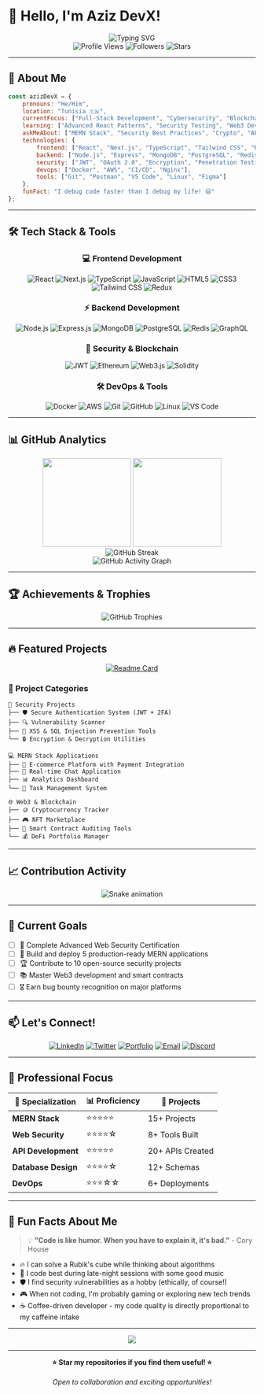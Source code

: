 # 👋 Hello, I'm Aziz DevX!

<div align="center">
  <img src="https://readme-typing-svg.herokuapp.com?font=Fira+Code&size=32&duration=2800&pause=2000&color=A855F7&center=true&vCenter=true&width=940&lines=Full-Stack+Developer+%7C+MERN+Stack;Security+Enthusiast+%7C+Crypto+Explorer;Passionate+About+Clean+Code+%26+Innovation" alt="Typing SVG" />
</div>

<div align="center">
  <img src="https://komarev.com/ghpvc/?username=AzizDevX&color=blueviolet&style=flat-square&label=Profile+Views" alt="Profile Views" />
  <img src="https://img.shields.io/github/followers/AzizDevX?color=blueviolet&style=flat-square&label=Followers" alt="Followers" />
  <img src="https://img.shields.io/github/stars/AzizDevX?color=blueviolet&style=flat-square&label=Stars" alt="Stars" />
</div>

---

## 🚀 About Me

```javascript
const azizDevX = {
    pronouns: "He/Him",
    location: "Tunisia 🇹🇳",
    currentFocus: ["Full-Stack Development", "Cybersecurity", "Blockchain"],
    learning: ["Advanced React Patterns", "Security Testing", "Web3 Development"],
    askMeAbout: ["MERN Stack", "Security Best Practices", "Crypto", "API Design"],
    technologies: {
        frontend: ["React", "Next.js", "TypeScript", "Tailwind CSS", "Redux"],
        backend: ["Node.js", "Express", "MongoDB", "PostgreSQL", "Redis"],
        security: ["JWT", "OAuth 2.0", "Encryption", "Penetration Testing"],
        devops: ["Docker", "AWS", "CI/CD", "Nginx"],
        tools: ["Git", "Postman", "VS Code", "Linux", "Figma"]
    },
    funFact: "I debug code faster than I debug my life! 😄"
};
```

---

## 🛠️ Tech Stack & Tools

<div align="center">

### 💻 Frontend Development
![React](https://img.shields.io/badge/React-20232A?style=for-the-badge&logo=react&logoColor=61DAFB)
![Next.js](https://img.shields.io/badge/Next.js-000000?style=for-the-badge&logo=next.js&logoColor=white)
![TypeScript](https://img.shields.io/badge/TypeScript-007ACC?style=for-the-badge&logo=typescript&logoColor=white)
![JavaScript](https://img.shields.io/badge/JavaScript-F7DF1E?style=for-the-badge&logo=javascript&logoColor=black)
![HTML5](https://img.shields.io/badge/HTML5-E34F26?style=for-the-badge&logo=html5&logoColor=white)
![CSS3](https://img.shields.io/badge/CSS3-1572B6?style=for-the-badge&logo=css3&logoColor=white)
![Tailwind CSS](https://img.shields.io/badge/Tailwind_CSS-38B2AC?style=for-the-badge&logo=tailwind-css&logoColor=white)
![Redux](https://img.shields.io/badge/Redux-593D88?style=for-the-badge&logo=redux&logoColor=white)

### ⚡ Backend Development
![Node.js](https://img.shields.io/badge/Node.js-43853D?style=for-the-badge&logo=node.js&logoColor=white)
![Express.js](https://img.shields.io/badge/Express.js-404D59?style=for-the-badge&logo=express&logoColor=white)
![MongoDB](https://img.shields.io/badge/MongoDB-4EA94B?style=for-the-badge&logo=mongodb&logoColor=white)
![PostgreSQL](https://img.shields.io/badge/PostgreSQL-316192?style=for-the-badge&logo=postgresql&logoColor=white)
![Redis](https://img.shields.io/badge/Redis-DC382D?style=for-the-badge&logo=redis&logoColor=white)
![GraphQL](https://img.shields.io/badge/GraphQL-E10098?style=for-the-badge&logo=graphql&logoColor=white)

### 🔐 Security & Blockchain
![JWT](https://img.shields.io/badge/JWT-000000?style=for-the-badge&logo=JSON%20web%20tokens&logoColor=white)
![Ethereum](https://img.shields.io/badge/Ethereum-3C3C3D?style=for-the-badge&logo=Ethereum&logoColor=white)
![Web3.js](https://img.shields.io/badge/Web3.js-F16822?style=for-the-badge&logo=web3.js&logoColor=white)
![Solidity](https://img.shields.io/badge/Solidity-363636?style=for-the-badge&logo=solidity&logoColor=white)

### 🛠️ DevOps & Tools
![Docker](https://img.shields.io/badge/Docker-2496ED?style=for-the-badge&logo=docker&logoColor=white)
![AWS](https://img.shields.io/badge/AWS-232F3E?style=for-the-badge&logo=amazon-aws&logoColor=white)
![Git](https://img.shields.io/badge/Git-F05032?style=for-the-badge&logo=git&logoColor=white)
![GitHub](https://img.shields.io/badge/GitHub-100000?style=for-the-badge&logo=github&logoColor=white)
![Linux](https://img.shields.io/badge/Linux-FCC624?style=for-the-badge&logo=linux&logoColor=black)
![VS Code](https://img.shields.io/badge/VS_Code-007ACC?style=for-the-badge&logo=visual-studio-code&logoColor=white)

</div>

---

## 📊 GitHub Analytics

<div align="center">
  <img height="180em" src="https://github-readme-stats.vercel.app/api?username=AzizDevX&show_icons=true&theme=tokyonight&include_all_commits=true&count_private=true&hide_border=true&bg_color=0D1117&title_color=A855F7&icon_color=A855F7&text_color=C9D1D9"/>
  <img height="180em" src="https://github-readme-stats.vercel.app/api/top-langs/?username=AzizDevX&layout=compact&langs_count=8&theme=tokyonight&hide_border=true&bg_color=0D1117&title_color=A855F7&text_color=C9D1D9"/>
</div>

<div align="center">
  <img src="https://github-readme-streak-stats.herokuapp.com/?user=AzizDevX&theme=tokyonight&hide_border=true&background=0D1117&stroke=A855F7&ring=A855F7&fire=A855F7&currStreakLabel=A855F7" alt="GitHub Streak" />
</div>

<div align="center">
  <img src="https://github-readme-activity-graph.vercel.app/graph?username=AzizDevX&bg_color=0D1117&color=A855F7&line=A855F7&point=FFFFFF&area=true&hide_border=true" alt="GitHub Activity Graph" />
</div>

---

## 🏆 Achievements & Trophies

<div align="center">
  <img src="https://github-profile-trophy.vercel.app/?username=AzizDevX&theme=tokyonight&no-frame=true&no-bg=true&margin-w=4&row=1&column=7" alt="GitHub Trophies" />
</div>

---

## 🔥 Featured Projects

<div align="center">

[![Readme Card](https://github-readme-stats.vercel.app/api/pin/?username=AzizDevX&repo=dynamic-portfolio&theme=tokyonight&hide_border=true&bg_color=0D1117&title_color=A855F7&text_color=C9D1D9)](https://github.com/AzizDevX/dynamic-portfolio)

</div>

### 🌟 Project Categories

```
🔐 Security Projects
├── 🛡️ Secure Authentication System (JWT + 2FA)
├── 🔍 Vulnerability Scanner
├── 🚫 XSS & SQL Injection Prevention Tools
└── 🔒 Encryption & Decryption Utilities

💻 MERN Stack Applications
├── 🛒 E-commerce Platform with Payment Integration
├── 💬 Real-time Chat Application
├── 📊 Analytics Dashboard
└── 🎯 Task Management System

🌐 Web3 & Blockchain
├── 🪙 Cryptocurrency Tracker
├── 🎮 NFT Marketplace
├── 📜 Smart Contract Auditing Tools
└── 💰 DeFi Portfolio Manager
```

---

## 📈 Contribution Activity

<div align="center">
  <img src="https://raw.githubusercontent.com/AzizDevX/AzizDevX/output/github-contribution-grid-snake-dark.svg" alt="Snake animation" />
</div>

---

## 🎯 Current Goals

- [ ] 🔐 Complete Advanced Web Security Certification
- [ ] 🚀 Build and deploy 5 production-ready MERN applications
- [ ] 🏆 Contribute to 10 open-source security projects
- [ ] 📚 Master Web3 development and smart contracts
- [ ] 🎖️ Earn bug bounty recognition on major platforms

---

## 📫 Let's Connect!

<div align="center">

[![LinkedIn](https://img.shields.io/badge/LinkedIn-0077B5?style=for-the-badge&logo=linkedin&logoColor=white)](https://linkedin.com/in/azizdevx)
[![Twitter](https://img.shields.io/badge/Twitter-1DA1F2?style=for-the-badge&logo=twitter&logoColor=white)](https://twitter.com/azizdevx)
[![Portfolio](https://img.shields.io/badge/Portfolio-FF5722?style=for-the-badge&logo=firefox&logoColor=white)](https://azizdevx.dev)
[![Email](https://img.shields.io/badge/Email-D14836?style=for-the-badge&logo=gmail&logoColor=white)](mailto:contact@azizdevx.dev)
[![Discord](https://img.shields.io/badge/Discord-5865F2?style=for-the-badge&logo=discord&logoColor=white)](https://discord.gg/azizdevx)

</div>

---

## 💼 Professional Focus

<div align="center">

| 🎯 **Specialization** | 📊 **Proficiency** | 🚀 **Projects** |
|----------------------|-------------------|------------------|
| **MERN Stack** | ⭐⭐⭐⭐⭐ | 15+ Projects |
| **Web Security** | ⭐⭐⭐⭐☆ | 8+ Tools Built |
| **API Development** | ⭐⭐⭐⭐⭐ | 20+ APIs Created |
| **Database Design** | ⭐⭐⭐⭐☆ | 12+ Schemas |
| **DevOps** | ⭐⭐⭐☆☆ | 6+ Deployments |

</div>

---

## 🌟 Fun Facts About Me

> 💡 **"Code is like humor. When you have to explain it, it's bad."** - Cory House

- 🔥 I can solve a Rubik's cube while thinking about algorithms
- 🌙 I code best during late-night sessions with some good music
- 🛡️ I find security vulnerabilities as a hobby (ethically, of course!)
- 🎮 When not coding, I'm probably gaming or exploring new tech trends
- ☕ Coffee-driven developer - my code quality is directly proportional to my caffeine intake

---

<div align="center">
  <img src="https://capsule-render.vercel.app/api?type=waving&color=gradient&customColorList=6,11,20&height=120&section=footer&text=Thanks%20for%20visiting!&fontSize=40&fontColor=fff&animation=twinkling&fontAlignY=75" />
</div>

---

<div align="center">
  <b>⭐ Star my repositories if you find them useful! ⭐</b>
  <br><br>
  <i>Open to collaboration and exciting opportunities!</i>
</div>
